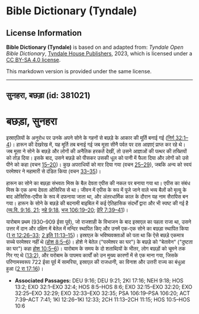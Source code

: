 # Bible Dictionary (Tyndale)

## License Information

**Bible Dictionary (Tyndale)** is based on and adapted from: _Tyndale Open Bible Dictionary_, [Tyndale House Publishers](https://tyndaleopenresources.com/), 2023, which is licensed under a [CC BY-SA 4.0 license](https://creativecommons.org/licenses/by-sa/4.0/legalcode.en).

This markdown version is provided under the same license.



--------------------------------

## सुनहरा, बछड़ा (id: 381021)

बछड़ा, सुनहरा
=============

इस्राएलियों के अनुरोध पर उनके अपने सोने के गहनों से बछड़े के आकार की मूर्ति बनाई गई ([निर्ग 32:1–4](https://ref.ly/Exod32:1-Exod32:4))। हारून की देखरेख में, यह मूर्ति तब बनाई गई जब मूसा सीनै पर्वत पर दस आज्ञाएं प्राप्त कर रहे थे। जब मूसा ने सोने के बछड़े और लोगों की अनैतिक हरकतें देखीं, तो उसने आज्ञाओं की पत्थर की तख्तियों को तोड़ दिया। इसके बाद, उसने बछड़े को पीसकर उसकी धूल को पानी में फैला दिया और लोगों को उसे पीने को कहा (वचन [15–20](https://ref.ly/Exod32:15-Exod32:20))। कुछ अपराधियों को मार दिया गया (वचन [25–29](https://ref.ly/Exod32:25-Exod32:29)), जबकि अन्य को स्वयं परमेश्वर ने महामारी से दंडित किया (वचन [33–35](https://ref.ly/Exod32:33-Exod32:35))।

हारून का सोने का बछड़ा संभवतः मिस्र के बैल देवता एपीस की नकल पर बनाया गया था। एपीस का संबंध मिस्र के एक अन्य देवता ओसिरिस से था। जीवन में एपीस के रूप में पूजे जाने वाले भव्य बैलों को मृत्यु के बाद ओसिरिस\-एपीस के रूप में दफनाया जाता था, और अंतरधार्मिक काल के दौरान यह नाम सैरापिस बन गया। हारून के सोने के बछड़े की बदनामी बाइबिल में कई ऐतिहासिक संदर्भों द्वारा और भी स्पष्ट की गई है ([व्य.वि. 9:16, 21](https://ref.ly/Deut9:16,Deut9:21); [नहे 9:18](https://ref.ly/Neh9:18), [भज 106:19–20](https://ref.ly/Ps106:19-Ps106:20); [प्रेरि 7:39–41](https://ref.ly/Acts7:39-Acts7:41))।

यारोबाम प्रथम (930–909 ईसा पूर्व), जो राजशाही के विभाजन के बाद इस्राएल का पहला राजा था, उसने उत्तर में दान और दक्षिण में बेतेल में मन्दिर स्थापित किए और उनमें एक\-एक सोने का बछड़ा स्थापित किया ([1 रा 12:26–33](https://ref.ly/1Kgs12:26-1Kgs12:33); [2 इति 11:13–15](https://ref.ly/2Chr11:13-2Chr11:15))। इस्राएल के भविष्यवक्ताओं को पता था कि ऐसे बछड़े एकमात्र सच्चे परमेश्वर नहीं थे ([होश 8:5–6](https://ref.ly/Hos8:5-Hos8:6))। होशे ने बेतेल ("परमेश्वर का घर") के बछड़े को "बेतावेन" ("दुष्टता का घर") कहा [होश 10:5–6](https://ref.ly/Hos10:5-Hos10:6))। यारोबाम के समय के दो शताब्दियों के भीतर, लोग बछड़ों को चूमने तक गिर गए थे ([13:2](https://ref.ly/Hos13:2)), और यरोबाम के पापमय कार्यों को उन मुख्य कारणों में से एक माना गया, जिसके परिणामस्वरूप 722 ईसा पूर्व में सामरिया, इस्राएल की राजधानी, का विनाश और उत्तरी राज्य का बंधुआ हुआ ([2 रा 17:16](https://ref.ly/2Kgs17:16))।

* **Associated Passages:** DEU 9:16; DEU 9:21; 2KI 17:16; NEH 9:18; HOS 13:2; EXO 32:1–EXO 32:4; HOS 8:5–HOS 8:6; EXO 32:15–EXO 32:20; EXO 32:25–EXO 32:29; EXO 32:33–EXO 32:35; PSA 106:19–PSA 106:20; ACT 7:39–ACT 7:41; 1KI 12:26–1KI 12:33; 2CH 11:13–2CH 11:15; HOS 10:5–HOS 10:6

